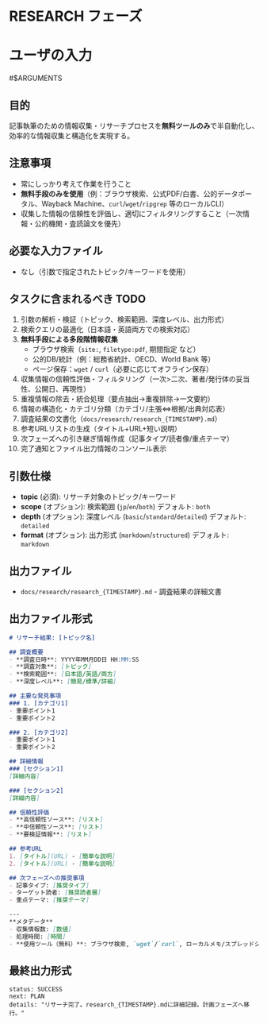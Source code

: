 # RESEARCH フェーズ

# ユーザの入力
#$ARGUMENTS

## 目的
記事執筆のための情報収集・リサーチプロセスを**無料ツールのみ**で半自動化し、効率的な情報収集と構造化を実現する。

## 注意事項
- 常にしっかり考えて作業を行うこと
- **無料手段のみを使用**（例：ブラウザ検索、公式PDF/白書、公的データポータル、Wayback Machine、`curl`/`wget`/`ripgrep` 等のローカルCLI）
- 収集した情報の信頼性を評価し、適切にフィルタリングすること（一次情報・公的機関・査読論文を優先）

## 必要な入力ファイル
- なし（引数で指定されたトピック/キーワードを使用）

## タスクに含まれるべき TODO
1. 引数の解析・検証（トピック、検索範囲、深度レベル、出力形式）
2. 検索クエリの最適化（日本語・英語両方での検索対応）
3. **無料手段による多段階情報収集**  
   - ブラウザ検索（`site:`, `filetype:pdf`, 期間指定 など）  
   - 公的DB/統計（例：総務省統計、OECD、World Bank 等）  
   - ページ保存：`wget` / `curl`（必要に応じてオフライン保存）
4. 収集情報の信頼性評価・フィルタリング（一次>二次、著者/発行体の妥当性、公開日、再現性）
5. 重複情報の除去・統合処理（要点抽出→重複排除→一文要約）
6. 情報の構造化・カテゴリ分類（カテゴリ/主張⇔根拠/出典対応表）
7. 調査結果の文書化（`docs/research/research_{TIMESTAMP}.md`）
8. 参考URLリストの生成（タイトル+URL+短い説明）
9. 次フェーズへの引き継ぎ情報作成（記事タイプ/読者像/重点テーマ）
10. 完了通知とファイル出力情報のコンソール表示

## 引数仕様
- **topic** (必須): リサーチ対象のトピック/キーワード
- **scope** (オプション): 検索範囲 (`jp`/`en`/`both`) デフォルト: `both`
- **depth** (オプション): 深度レベル (`basic`/`standard`/`detailed`) デフォルト: `detailed`
- **format** (オプション): 出力形式 (`markdown`/`structured`) デフォルト: `markdown`

## 出力ファイル
- `docs/research/research_{TIMESTAMP}.md` - 調査結果の詳細文書

## 出力ファイル形式
````markdown
# リサーチ結果: [トピック名]

## 調査概要
- **調査日時**: YYYY年MM月DD日 HH:MM:SS
- **調査対象**: [トピック]
- **検索範囲**: [日本語/英語/両方]
- **深度レベル**: [簡易/標準/詳細]

## 主要な発見事項
### 1. [カテゴリ1]
- 重要ポイント1
- 重要ポイント2

### 2. [カテゴリ2]
- 重要ポイント1
- 重要ポイント2

## 詳細情報
### [セクション1]
[詳細内容]

### [セクション2]
[詳細内容]

## 信頼性評価
- **高信頼性ソース**: [リスト]
- **中信頼性ソース**: [リスト]
- **要検証情報**: [リスト]

## 参考URL
1. [タイトル](URL) - [簡単な説明]
2. [タイトル](URL) - [簡単な説明]

## 次フェーズへの推奨事項
- 記事タイプ: [推奨タイプ]
- ターゲット読者: [推奨読者層]
- 重点テーマ: [推奨テーマ]

---
**メタデータ**
- 収集情報数: [数値]
- 処理時間: [時間]
- **使用ツール（無料）**: ブラウザ検索, `wget`/`curl`, ローカルメモ/スプレッドシート, Wayback Machine
````

## 最終出力形式
````
status: SUCCESS
next: PLAN
details: "リサーチ完了。research_{TIMESTAMP}.mdに詳細記録。計画フェーズへ移行。"
````